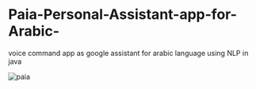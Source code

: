 # Paia-Personal-Assistant-app-for-Arabic-
voice command app as google assistant for arabic language using NLP in java





![paia](https://user-images.githubusercontent.com/29784414/112145573-94812880-8beb-11eb-83fe-c9d6d968c03b.gif)





